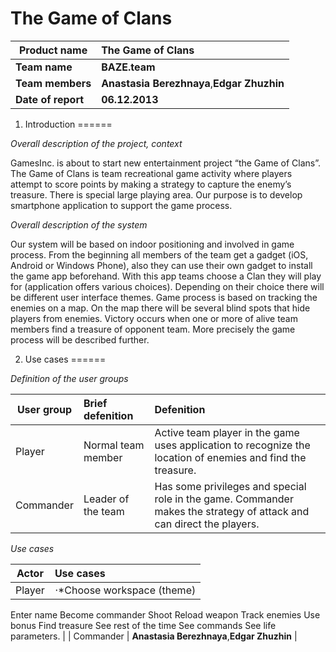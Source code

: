The Game of Clans
======


| Product name       | The Game of Clans |
| ------------- | :------------- | 
| **Team name**  | **BAZE.team** |
| **Team members**    | **Anastasia Berezhnaya**,**Edgar Zhuzhin**     |   
| **Date of report** | **06.12.2013**     |   



1. Introduction
======

*Overall description of the project, context*


GamesInc. is about to start new entertainment project “the Game of  Clans”. The Game of Clans is team recreational game activity where players attempt to score points by making a strategy to capture the enemy’s treasure. There is special large playing area.
Our purpose is to develop smartphone application to support the game process. 


*Overall description of the system*


Our system will be based on indoor positioning and involved in game process. From the beginning all members of the team get a gadget (iOS, Android or Windows Phone), also they can use their own gadget to install the game app beforehand. With this app teams choose a Clan they will play for (application offers various choices). Depending on their choice there will be different user interface themes. Game process is based on tracking the enemies on a map. On the map there will be several blind spots that hide players from enemies. Victory occurs when one or more of alive team members find a treasure of opponent team. More precisely the game process will be described further.

2. Use cases
======

*Definition of the user groups*


| User group       | Brief defenition |Defenition |
| ------------- | :------------- | :------------- |
| Player | Normal team member |Active team player in the game uses application to recognize the location of enemies and find the treasure. |
| Commander    | Leader of the team     | Has some privileges and special role in the game. Commander makes the strategy of attack and can direct the players.  |
  

*Use cases*


| Actor      | Use cases |
| ------------- | :------------- | 
| Player  | ⋅*Choose workspace (theme)
Enter name
Become commander
Shoot
Reload weapon
Track enemies
Use bonus
Find treasure
See rest of the time
See commands
See life parameters. |
| Commander   | **Anastasia Berezhnaya**,**Edgar Zhuzhin**     |
















